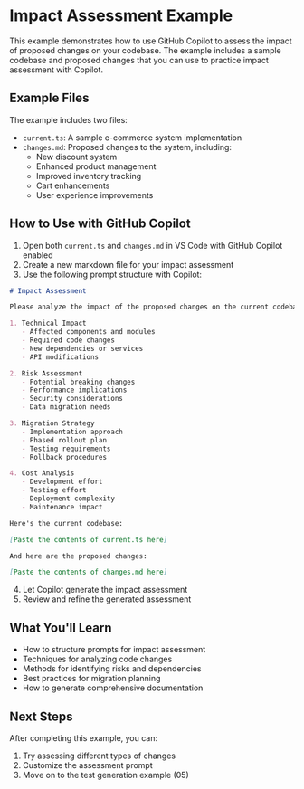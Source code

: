 # Impact Assessment Example

This example demonstrates how to use GitHub Copilot to assess the impact of proposed changes on your codebase. The example includes a sample codebase and proposed changes that you can use to practice impact assessment with Copilot.

## Example Files

The example includes two files:
- `current.ts`: A sample e-commerce system implementation
- `changes.md`: Proposed changes to the system, including:
  - New discount system
  - Enhanced product management
  - Improved inventory tracking
  - Cart enhancements
  - User experience improvements

## How to Use with GitHub Copilot

1. Open both `current.ts` and `changes.md` in VS Code with GitHub Copilot enabled
2. Create a new markdown file for your impact assessment
3. Use the following prompt structure with Copilot:

```markdown
# Impact Assessment

Please analyze the impact of the proposed changes on the current codebase. Focus on:

1. Technical Impact
   - Affected components and modules
   - Required code changes
   - New dependencies or services
   - API modifications

2. Risk Assessment
   - Potential breaking changes
   - Performance implications
   - Security considerations
   - Data migration needs

3. Migration Strategy
   - Implementation approach
   - Phased rollout plan
   - Testing requirements
   - Rollback procedures

4. Cost Analysis
   - Development effort
   - Testing effort
   - Deployment complexity
   - Maintenance impact

Here's the current codebase:

[Paste the contents of current.ts here]

And here are the proposed changes:

[Paste the contents of changes.md here]
```

4. Let Copilot generate the impact assessment
5. Review and refine the generated assessment

## What You'll Learn

- How to structure prompts for impact assessment
- Techniques for analyzing code changes
- Methods for identifying risks and dependencies
- Best practices for migration planning
- How to generate comprehensive documentation

## Next Steps

After completing this example, you can:
1. Try assessing different types of changes
2. Customize the assessment prompt
3. Move on to the test generation example (05) 